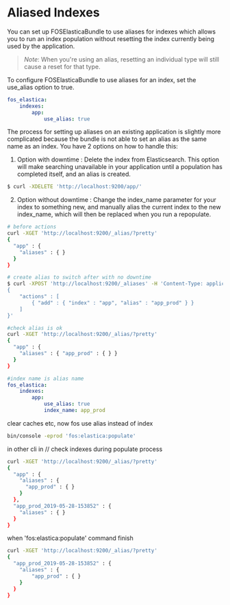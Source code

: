 Aliased Indexes
===============

You can set up FOSElasticaBundle to use aliases for indexes which allows you to run an
index population without resetting the index currently being used by the application.

> *Note*: When you're using an alias, resetting an individual type will still cause a
> reset for that type.

To configure FOSElasticaBundle to use aliases for an index, set the use_alias option to
true.

```yaml
fos_elastica:
    indexes:
        app:
            use_alias: true
```

The process for setting up aliases on an existing application is slightly more complicated
because the bundle is not able to set an alias as the same name as an index. You have 2
options on how to handle this:

1) Option with downtime : Delete the index from Elasticsearch. This option will make searching unavailable in your
   application until a population has completed itself, and an alias is created.
   
```bash
$ curl -XDELETE 'http://localhost:9200/app/'
```

2) Option without downtime : Change the index_name parameter for your index to something new, and manually alias the
   current index to the new index_name, which will then be replaced when you run a repopulate.

```bash
# before actions
curl -XGET 'http://localhost:9200/_alias/?pretty'
{
  "app" : {
    "aliases" : { }
  }
}

# create alias to switch after with no downtime
$ curl -XPOST 'http://localhost:9200/_aliases' -H 'Content-Type: application/json'  -d '
{
    "actions" : [
        { "add" : { "index" : "app", "alias" : "app_prod" } }
    ]
}'

#check alias is ok
curl -XGET 'http://localhost:9200/_alias/?pretty'
{
  "app" : {
    "aliases" : { "app_prod" : { } }
  }
}

```

```yaml
#index name is alias name
fos_elastica:
    indexes:
        app:
            use_alias: true
            index_name: app_prod
```

clear caches etc, now fos use alias instead of index
```bash
bin/console -eprod 'fos:elastica:populate'
```
in other cli in // check indexes during populate process
```bash
curl -XGET 'http://localhost:9200/_alias/?pretty'
{
  "app" : {
    "aliases" : {
      "app_prod" : { }
    }
  },
  "app_prod_2019-05-28-153852" : {
    "aliases" : { }
  }
}

```
when 'fos:elastica:populate' command finish

```bash
curl -XGET 'http://localhost:9200/_alias/?pretty'
{
  "app_prod_2019-05-28-153852" : {
    "aliases" : {
        "app_prod" : { }
    }
  }
}

```
